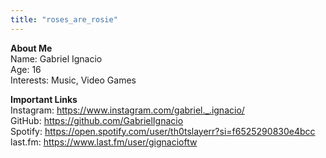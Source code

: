 ```yaml
---
title: "roses_are_rosie"
---
```


**About Me**  
Name: Gabriel Ignacio  
Age: 16  
Interests: Music, Video Games  

**Important Links**  
Instagram: https://www.instagram.com/gabriel._.ignacio/  
GitHub: https://github.com/GabrielIgnacio  
Spotify: https://open.spotify.com/user/th0tslayerr?si=f6525290830e4bcc  
last.fm: https://www.last.fm/user/gignacioftw  

